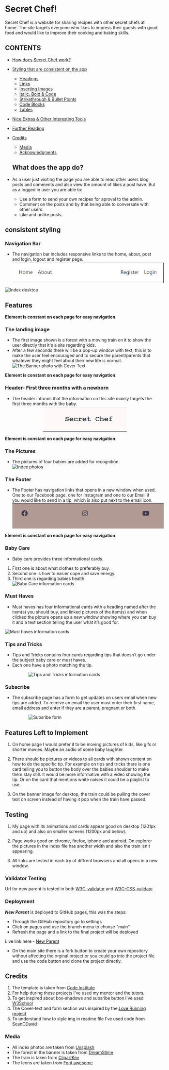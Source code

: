 # Secret Chef!

Secret Chef is a website for sharing recipes with other secret chefs at home. The site targets everyone who likes to impress their guests with good food and would like to improve their cooking and baking skills.

## CONTENTS

* [How does Secret Chef work?](#what-does-the-app-do)

* [Styling that are consistent on the app](#consistent-styling)
  * [Headings](#headings)
  * [Links](#links)
  * [Inserting Images](#inserting-images)
  * [Italic, Bold & Code](#italic-bold-and-code)
  * [Strikethrough & Bullet Points](#strikethrough--bullet-points)
  * [Code Blocks](#code-blocks)
  * [Tables](#tables)
* [Nice Extras & Other Interesting Tools](#nice-extras--other-interesting-tools)
* [Further Reading](#further-reading)
* [Credits](#credits)
  * [Media](#media)
  * [Acknowledgments](#acknowledgments)

  ## What does the app do?
* As a user just visiting the page you are able to read other users blog posts and comments and also view the amount of likes a post have. But as a logged in user you are able to:
   * Use a form to send your own recipes for aproval to the admin.
   * Comment on the posts and by that being able to conversate with other users.
   * Like and unlike posts.

## consistent styling 

### Navigation Bar

* The navigation bar includes responsive links to the home, about, post and login, logout and register page. 
<img
  src="assets/images/navigation-bar.PNG"
  alt="The Navbar" 
  title="The Navbar"
  style="display: block; margin: 0 auto; max-width: 500px">

<img
  src="assets/images/index-desktop.PNG"
  alt="Index desktop" 
  title="Index desktop"
  style="display: block; margin: 0 auto; max-width: 600px">

## Features



**Element is constant on each page for easy navigation.** 

### The landing image

* The first image shown is a forest with a moving train on it to show the user directly that it's a site regarding kids. 
* After a few seconds there will be a pop-up window with text, this is to make the user feel encouraged and to secure the parent/parents that whatever they might feel about their new life is normal.  
<img
  src="assets/images/landing-img.PNG"
  alt="The Banner photo with Cover Text" 
  title="The Banner photo with Cover Text"
  style="display: block; margin: 0 auto; max-width: 500px">

**Element is constant on each page for easy navigation.**

### Header- First three months with a newborn

* The header informs that the information on this site mainly targets the first three months with the baby. 
<img
  src="assets/images/header.PNG"
  alt="The Header" 
  title="The Header"
  style="display: block; margin: 0 auto; max-width: 300px">

**Element is constant on each page for easy navigation.**

### The Pictures

* The pictures of four babies are added for recognition.
<img
  src="assets/images/four-babies.PNG"
  alt="Index photos" 
  title="Index photos"
  style="display: block; margin: 0 auto; max-width: 500px">

### The Footer

* The Footer has navigation links that opens in a new window when used. One to our Facebook page, one for Instagram and one to our Email if you would like to send in a tip, which is also put next to the email icon.
<img
  src="assets/images/footer.PNG"
  alt="The Footer" 
  title="The Footer"
  style="display: block; margin: 0 auto; max-width: 500px">

**Element is constant on each page for easy navigation.**

### Baby Care

* Baby care provides three informational cards. 

1. First one is about what clothes to preferably buy. 
2. Second one is how to easier cope and save energy. 
3. Third one is regarding babies health.
<img
  src="assets/images/baby-care.PNG"
  alt="Baby Care information cards" 
  title="Baby Care information cards"
  style="display: block; margin: 0 auto; max-width: 500px">

### Must Haves

* Must haves has four informational cards with a heading named after the item(s) you should buy, and linked pictures of the item(s) and when clicked the picture opens up a new window showing where you can buy it and a text section telling the user what it’s good for.

<img
  src="assets/images/must-haves.PNG"
  alt="Must haves information cards" 
  title="Must Haves information cards"
  style="display: block; margin: 0 auto; max-width: 350x">

### Tips and Tricks 

* Tips and Tricks contains four cards regarding tips that doesn’t go under the subject baby care or must haves. 
* Each one have a photo matching the tip.

<img 
src="assets/images/tips-and-tricks.PNG" 
alt="Tips and Tricks information cards" 
title="Tips and Tricks information cards"
style="display: block; margin: 0 auto; max-width: 350px">

### Subscribe

* The subscribe page has a form to get updates on users email when new tips are added. To receive an email the user must enter their first name, email address and enter if they are a parent, pregnant or both.

<img 
src="assets/images/subscribe-form.PNG" 
alt="Subsribe form" 
title="Subsribe form"
style="display: block; margin: 0 auto; max-width: 350px">

## Features Left to Implement

1. On home page I would prefer it to be moving pictures of kids, like gifs or shorter movies. Maybe an audio of some baby laughter.

2. There should be pictures or videos to all cards with shown content on how to do the specific tip. For example on tips and tricks there is one card telling you to button the body over the babies shoulder to make them stay still. It would be more informative with a video showing the tip. Or on the card that mentions white noises it could be a playlist to use.

3. On the banner image for desktop, the train could be pulling the cover text on screen instead of having it pop when the train have passed.

## Testing

1. My page with its animations and cards appear good on desktop (1201px and up) and also on smaller screens (1200px and below). 

2. Page works good on chrome, firefox, iphone and android. On explorer the pictures in the index file has another width and also the train isn't appearing.

3. All links are tested in each try of diffrent browsers and all opens in a new window.

### Validator Testing

Url for new parent is tested in both [W3C-validator](https://validator.w3.org/) and [W3C-CSS-validaor](http://jigsaw.w3.org/css-validator/validator?lang=sv&profile=css3svg&uri=https%3A%2F%2Fohdamnitsnikki.github.io%2Fnew-parent%2F&usermedium=all&vextwarning=&warning=1)

### Deployment 

**_New Parent_** is deployed to GitHub pages, this was the steps:
* Through the GitHub repository go to settings
* Click on pages and use the branch menu to choose "main"
* Refresh the page and a link to the final project will be deployed

Live link here - [New Parent](https://ohdamnitsnikki.github.io/new-parent/)

* On the main site there is a fork button to create your own repository without affecting the orginal project or you could go into the project file and use the code button and clone the project directly.

## Credits

1. The template is taken from [Code Institute](https://github.com/Code-Institute-Org/gitpod-full-template)
2. For help during these projects I've used my mentor and the tutors.
3. To get inspired about box-shadows and subsribe button I've used [W3School](https://www.w3schools.com/)
4. The Cover-text and form section was inspired by the [Love Running project](https://code-institute-org.github.io/love-running-2.0/index.html)
5. To understand how to style img in readme file I've used code from [SeanCDavid](https://www.seancdavis.com/posts/three-ways-to-add-image-to-github-readme/)

### Media

* All index photos are taken from [Unsplash](https://unsplash.com/) 
* The forest in the banner is taken from [DreamStime](https://thumbs.dreamstime.com/b/cartoon-forest-landscape-stones-hand-draw-illustration-135774982.jpg)
* The train is taken from [ClipartKey](https://www.clipartkey.com/search/toy-train/)
* The Icons are taken from [Font awesome](https://fontawesome.com/icons)
